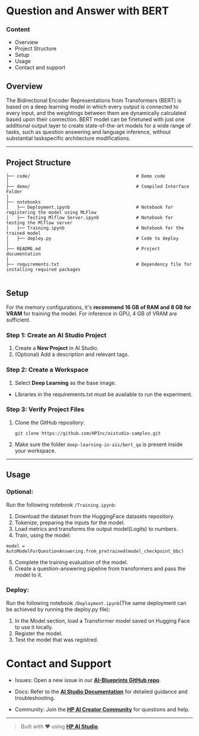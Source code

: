 # Question and Answer with BERT

### Content
- Overview
- Project Structure
- Setup
- Usage
- Contact and support

## Overview
 The Bidirectional Encoder Representations from Transformers (BERT) is based on a deep learning model in which every output is connected to every input, and the weightings between them are dynamically calculated based upon their connection. BERT model can be finetuned with just one additional output layer to create state-of-the-art models for a wide range of tasks, such as question answering and language inference, without substantial taskspecific architecture modifications.
  
 ---

## Project Structure
```
├── code/                                        # Demo code
│
├── demo/                                        # Compiled Interface Folder
│
├── notebooks
│   ├── Deployment.ipynb                         # Notebook for registering the model using MLFlow
│   ├── Testing Mlflow Server.ipynb              # Notebook for testing the Mlflow server
│   ├── Training.ipynb                           # Notebook for the trained model
│   ├── deploy.py                                # Code to deploy                          
│
├── README.md                                    # Project documentation
│                                        
├── requirements.txt                             # Dependency file for installing required packages
                                    
```

## Setup

For the memory configurations, it's **recommend 16 GB of RAM and 8 GB for VRAM** for training the model. For inference in GPU, 4 GB of VRAM are sufficient.

### Step 1: Create an AI Studio Project  
1. Create a **New Project** in AI Studio.   
2. (Optional) Add a description and relevant tags. 

### Step 2: Create a Workspace  
1. Select **Deep Learning** as the base image.
- Libraries in the requirements.txt must be available to run the experiment.

### Step 3: Verify Project Files 
1. Clone the GitHub repository:  
   ```
   git clone https://github.com/HPInc/aistudio-samples.git
   ```  
2. Make sure the folder `deep-learning-in-ais/bert_qa` is present inside your workspace.

---

## Usage
### Optional:
Run the following notebook `/Training.ipynb`:
1. Download the dataset from the HuggingFace datasets repository.
2. Tokenize, preparing the inputs for the model.
3. Load metrics and transforms the output model(Logits) to numbers.
4. Train, using the model:
```
model = AutoModelForQuestionAnswering.from_pretrained(model_checkpoint_bbc)

```
5. Complete the training evaluation of the model.
6. Create a question-answering pipeline from transformers and pass the model to it.

### Deploy:
Run the following notebook `/Deployment.ipynb`(The same deployment can be achieved by running the deploy.py file):
1. In the Model section, load a Transformer model saved on Hugging Face to use it locally.
2. Register the model.
3. Test the model that was registred.

# Contact and Support  

- Issues: Open a new issue in our [**AI-Blueprints GitHub repo**](https://github.com/HPInc/AI-Blueprints).

- Docs: Refer to the **[AI Studio Documentation](https://zdocs.datascience.hp.com/docs/aistudio/overview)** for detailed guidance and troubleshooting. 

- Community: Join the [**HP AI Creator Community**](https://community.datascience.hp.com/) for questions and help.

---

> Built with ❤️ using [**HP AI Studio**](https://www.hp.com/us-en/workstations/ai-studio.html).

